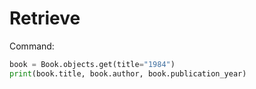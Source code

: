# Retrieve
Command:
```python
book = Book.objects.get(title="1984")
print(book.title, book.author, book.publication_year)
